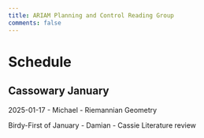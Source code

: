 ```yaml
---
title: ARIAM Planning and Control Reading Group
comments: false
---
```

# Schedule 
## Cassowary January
2025-01-17 - Michael - Riemannian Geometry

Birdy-First of January - Damian - Cassie Literature review 
